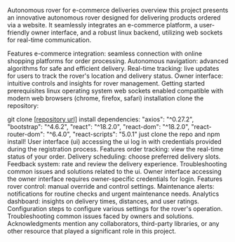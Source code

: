 Autonomous rover for e-commerce deliveries
overview
this project presents an innovative autonomous rover designed for delivering products ordered via a website. It seamlessly integrates an e-commerce platform, a user-friendly owner interface, and a robust linux backend, utilizing web sockets for real-time communication.

Features
e-commerce integration: seamless connection with online shopping platforms for order processing.
Autonomous navigation: advanced algorithms for safe and efficient delivery.
Real-time tracking: live updates for users to track the rover's location and delivery status.
Owner interface: intuitive controls and insights for rover management.
Getting started
prerequisites
linux operating system
web sockets enabled
compatible with modern web browsers (chrome, firefox, safari)
installation
clone the repository:


git clone [[repository url]](https://github.Com/chimpfreak/autonomusrover)
install dependencies:
    "axios": "^0.27.2",
    "bootstrap": "^4.6.2",
    "react": "^18.2.0",
    "react-dom": "^18.2.0",
    "react-router-dom": "^6.4.0",
    "react-scripts": "5.0.1"
  just clone the repo and npm install!
User interface (ui)
accessing the ui
log in with credentials provided during the registration process.
Features
order tracking: view the real-time status of your order.
Delivery scheduling: choose preferred delivery slots.
Feedback system: rate and review the delivery experience.
Troubleshooting
common issues and solutions related to the ui.
Owner interface
accessing the owner interface
requires owner-specific credentials for login.
Features
rover control: manual override and control settings.
Maintenance alerts: notifications for routine checks and urgent maintenance needs.
Analytics dashboard: insights on delivery times, distances, and user ratings.
Configuration
steps to configure various settings for the rover's operation.
Troubleshooting
common issues faced by owners and solutions.
Acknowledgments
mention any collaborators, third-party libraries, or any other resource that played a significant role in this project.
